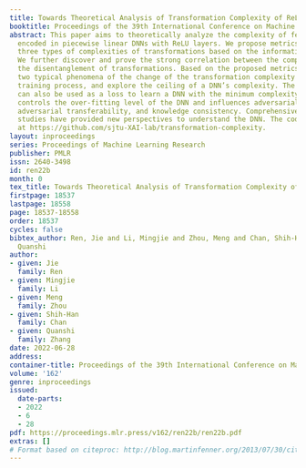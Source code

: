 ```yaml
---
title: Towards Theoretical Analysis of Transformation Complexity of ReLU DNNs
booktitle: Proceedings of the 39th International Conference on Machine Learning
abstract: This paper aims to theoretically analyze the complexity of feature transformations
  encoded in piecewise linear DNNs with ReLU layers. We propose metrics to measure
  three types of complexities of transformations based on the information theory.
  We further discover and prove the strong correlation between the complexity and
  the disentanglement of transformations. Based on the proposed metrics, we analyze
  two typical phenomena of the change of the transformation complexity during the
  training process, and explore the ceiling of a DNN’s complexity. The proposed metrics
  can also be used as a loss to learn a DNN with the minimum complexity, which also
  controls the over-fitting level of the DNN and influences adversarial robustness,
  adversarial transferability, and knowledge consistency. Comprehensive comparative
  studies have provided new perspectives to understand the DNN. The code is released
  at https://github.com/sjtu-XAI-lab/transformation-complexity.
layout: inproceedings
series: Proceedings of Machine Learning Research
publisher: PMLR
issn: 2640-3498
id: ren22b
month: 0
tex_title: Towards Theoretical Analysis of Transformation Complexity of {R}e{LU} {DNN}s
firstpage: 18537
lastpage: 18558
page: 18537-18558
order: 18537
cycles: false
bibtex_author: Ren, Jie and Li, Mingjie and Zhou, Meng and Chan, Shih-Han and Zhang,
  Quanshi
author:
- given: Jie
  family: Ren
- given: Mingjie
  family: Li
- given: Meng
  family: Zhou
- given: Shih-Han
  family: Chan
- given: Quanshi
  family: Zhang
date: 2022-06-28
address:
container-title: Proceedings of the 39th International Conference on Machine Learning
volume: '162'
genre: inproceedings
issued:
  date-parts:
  - 2022
  - 6
  - 28
pdf: https://proceedings.mlr.press/v162/ren22b/ren22b.pdf
extras: []
# Format based on citeproc: http://blog.martinfenner.org/2013/07/30/citeproc-yaml-for-bibliographies/
---
```

